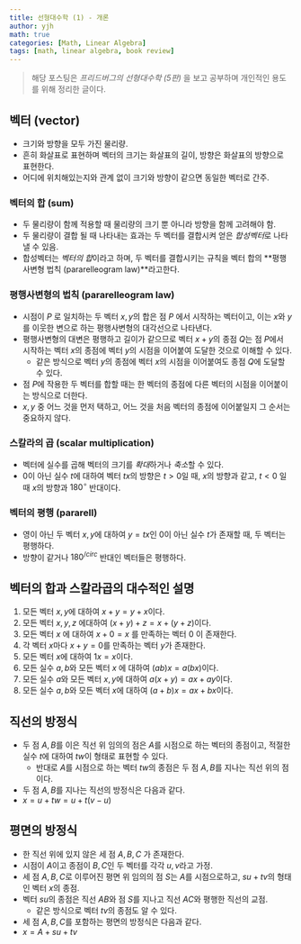 ```yaml
---
title: 선형대수학 (1) - 개론
author: yjh
math: true
categories: [Math, Linear Algebra]
tags: [math, linear algebra, book review]
---
```


> 해당 포스팅은 *프리드버그의 선형대수학 (5판)* 을 보고 공부하며 개인적인 용도를 위해 정리한 글이다.

## 벡터 (vector)

- 크기와 방향을 모두 가진 물리량.
- 흔히 화살표로 표현하며 벡터의 크기는 화살표의 길이, 방향은 화살표의 방향으로 표현한다.
- 어디에 위치해있는지와 관계 없이 크기와 방향이 같으면 동일한 벡터로 간주.

### 벡터의 합 (sum)

- 두 물리량이 함께 적용할 때 물리량의 크기 뿐 아니라 방향을 함께 고려해야 함.
- 두 물리량이 결합 될 때 나타내는 효과는 두 벡터를 결합시켜 얻은 *합성벡터*로 나타낼 수 있음.
- 합성벡터는 *벡터의 합*이라고 하며, 두 벡터를 결합시키는 규칙을 벡터 합의 **평행사변형 법칙 (pararelleogram law)**라고한다.

### 평행사변형의 법칙 (pararelleogram law)

- 시점이 $P$ 로 일치하는 두 벡터 $x, y$의 합은 점 $P$ 에서 시작하는 벡터이고, 이는 $x$와 $y$ 를 이웃한 변으로 하는 평행사변형의 대각선으로 나타낸다.
- 평행사변형의 대변은 평행하고 길이가 같으므로 벡터 $x + y$의 종점 $Q$는 점 $P$에서 시작하는 벡터 $x$의 종점에 벡터 $y$의 시점을 이어붙여 도달한 것으로 이해할 수 있다.
  - 같은 방식으로 벡터 $y$의 종점에 벡터 $x$의 시점을 이어붙여도 종점 $Q$에 도달할 수 있다.
- 점 $P$에 작용한 두 벡터를 합할 때는 한 벡터의 종점에 다른 벡터의 시점을 이어붙이는 방식으로 더한다.
- $x, y$ 중 어느 것을 먼저 택하고, 어느 것을 처음 벡터의 종점에 이어붙일지 그 순서는 중요하지 않다.

### 스칼라의 곱 (scalar multiplication)

- 벡터에 실수를 곱해 벡터의 크기를 *확대*하거나 *축소*할 수 있다.
- $0$이 아닌 실수 $t$에 대하여 벡터 $tx$의 방향은 $t > 0$일 때, $x$의 방향과 같고, $t < 0$ 일 때 $x$의 방향과 $180^{\circ}$ 반대이다.

### 벡터의 평행 (pararell)

- 영이 아닌 두 벡터 $x, y$에 대하여 $y = tx$인 0이 아닌 실수 $t$가 존재할 때, 두 벡터는 평행하다.
- 방향이 같거나 $180^{/circ}$ 반대인 벡터들은 평행하다.

## 벡터의 합과 스칼라곱의 대수적인 설명

1. 모든 벡터 $x, y$에 대하여 $x + y = y + x$이다.
2. 모든 벡터 $x, y, z$ 에대하여 $(x + y) + z = x + (y + z)$이다.
3. 모든 벡터 $x$ 에 대하여 $x + 0 = x$ 를 만족하는 벡터 $0$ 이 존재한다.
4. 각 벡터 $x$마다 $x + y = 0$를 만족하는 벡터 $y$가 존재한다.
5. 모든 벡터 $x$에 대하여 $1x = x$이다.
6. 모든 실수 $a, b$와 모든 벡터 $x$ 에 대하여 $(ab)x = a(bx)$이다.
7. 모든 실수 $a$와 모든 벡터 $x, y$에 대하여 $a(x + y) = ax + ay$이다.
8. 모든 실수 $a, b$와 모든 벡터 $x$에 대하여 $(a + b)x = ax + bx$이다.

## 직선의 방정식

- 두 점 $A, B$를 이은 직선 위 임의의 점은 $A$를 시점으로 하는 벡터의 종점이고, 적절한 실수 $t$에 대하여 $tw$이 형태로 표현할 수 있다.
  - 반대로 $A$를 시점으로 하는 벡터 $tw$의 종점은 두 점 $A, B$를 지나는 직선 위의 점이다.
- 두 점 $A, B$를 지나는 직선의 방정식은 다음과 같다.
- $x = u + tw = u + t(v - u)$

## 평면의 방정식

- 한 직선 위에 있지 않은 세 점 $A, B, C$ 가 존재한다.
- 시점이 $A$이고 종점이 $B, C$인 두 벡터를 각각 $u, v$라고 가정.
- 세 점 $A, B, C$로 이루어진 평면 위 임의의 점 $S$는 $A$를 시점으로하고, $su + tv$의 형태인 벡터 $x$의 종점.
- 벡터 $su$의 종점은 직선 $AB$와 점 $S$를 지나고 직선 $AC$와 평행한 직선의 교점.
  - 같은 방식으로 벡터 $tv$의 종점도 알 수 있다.
- 세 점 $A, B, C$를 포함하는 평면의 방정식은 다음과 같다.
- $x = A + su + tv$
